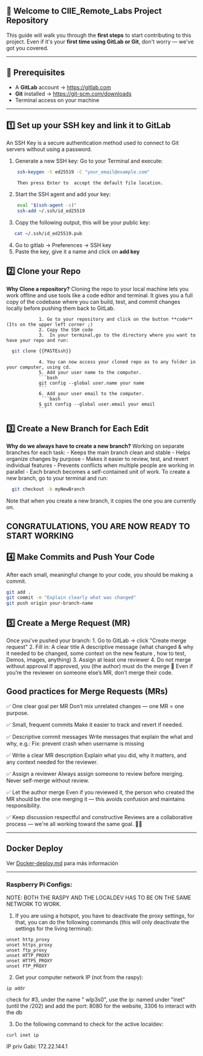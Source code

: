 
## 🚀 Welcome to CIIE_Remote_Labs Project Repository

This guide will walk you through the **first steps** to start contributing to this project. Even if it's your **first time using GitLab or Git**, don't worry — we've got you covered.

---

## 📌 Prerequisites

- A **GitLab** account → https://gitlab.com
- **Git** installed → https://git-scm.com/downloads
- Terminal access on your machine

---

## 1️⃣ Set up your SSH key and link it to GitLab
An SSH Key is a secure authentication method used to connect to Git servers without using a password.

1. Generate a new SSH key:
        Go to your Terminal and execute:
```bash
    ssh-keygen -t ed25519 -C "your_email@example.com"
```
        Then press Enter to  accept the default file location.

2. Start the SSH agent and add your key:
```bash
    eval "$(ssh-agent -s)"
    ssh-add ~/.ssh/id_ed25519
```

3. Copy the following output, this will be your public key:
 ```bash
    cat ~/.ssh/id_ed25519.pub
```
4. Go to gitlab -> Preferences -> SSH key
5. Paste the key, give it a name and click on **add key**

## 2️⃣ Clone your Repo
**Why Clone a repository?**
Cloning the repo to your local machine lets you work offline and use tools like a code editor and terminal. It gives you a full copy of the codebase where you can build, test, and commit changes locally before pushing them back to GitLab.

                1. Go to your repository and click on the button **code** (Its on the upper left corner ;)
                2. Copy the SSH code
                3.  In your terminal,go to the directory where you want to have your repo and run:
  ```bash
    git clone {{PASTEssh}}
```
                4. You can now access your cloned repo as to any folder in your computer, using cd.
                5. Add your user name to the computer.
                ```bash
                git config --global user.name your name
                ```
                6. Add your user email to the computer.
                 ```bash
                $ git config --global user.email your email
                ```

## 3️⃣ Create a New Branch for Each Edit
**Why do we always have to create a new branch?**
Working on separate branches for each task:
        - Keeps the main branch clean and stable
        - Helps organize changes by purpose
        - Makes it easier to review, test, and revert individual features
        - Prevents conflicts when multiple people are working in parallel
        - Each branch becomes a self-contained unit of work.
To create a new branch, go to your terminal and run:
  ```bash
    git checkout -b myNewBranch
```
Note that when you create a new branch, it copies the one you are currently on.
## CONGRATULATIONS, YOU ARE NOW READY TO START WORKING

## 4️⃣ Make Commits and Push Your Code
After each small, meaningful change to your code, you should be making a commit.
``` bash
git add .
git commit -m "Explain clearly what was changed"
git push origin your-branch-name
```
## 5️⃣ Create a Merge Request (MR)
Once you've pushed your branch:
        1. Go to GitLab → click "Create merge request"
        2. Fill in:
                A clear title
                A descriptive message (what changed & why it needed to be changed, some context on the new feature , how to test, Demos, images, anything)
        3. Assign at least one reviewer
        4. Do not merge without approval
If approved, you (the author) must do the merge
🛑 Even if you’re the reviewer on someone else’s MR, don’t merge their code.

## Good practices for Merge Requests (MRs)
✅ One clear goal per MR
Don’t mix unrelated changes — one MR = one purpose.

✅ Small, frequent commits
Make it easier to track and revert if needed.

✅ Descriptive commit messages
Write messages that explain the what and why, e.g.:
Fix: prevent crash when username is missing

✅ Write a clear MR description
Explain what you did, why it matters, and any context needed for the reviewer.

✅ Assign a reviewer
Always assign someone to review before merging. Never self-merge without review.

✅ Let the author merge
Even if you reviewed it, the person who created the MR should be the one merging it — this avoids confusion and maintains responsibility.

✅ Keep discussion respectful and constructive
Reviews are a collaborative process — we're all working toward the same goal. 💬🤝

---
## Docker Deploy

Ver [Docker-deploy.md](./Docker-deploy.md) para más información

---
### Raspberry Pi Configs:
NOTE: BOTH THE RASPY AND THE LOCALDEV HAS TO BE ON THE SAME NETWORK TO WORK.
1. If you are using a hotspot, you have to deactivate the proxy settings, for that, you can do the following commands (this will only deactivate the settings for the living terminal):
```shell
unset http_proxy
unset https_proxy
unset ftp_proxy
unset HTTP_PROXY
unset HTTPS_PROXY
unset FTP_PROXY
```
2. Get your computer network IP (not from the raspy):
```shell
ip addr
```
check for #3, under the name " wlp3s0", use the ip: named under "inet" (until the /202) and add the port:
8080 for the website, 3306 to interact with the db

3. Do the following command to check for the active localdev:
```shell
curl inet ip
```
IP priv Gabi: 172.22.144.1
